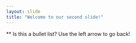 ```yaml
---
layout: slide
title: "Welcome to our second slide!"
---
```

** Is this a bullet list?
Use the left arrow to go back!
